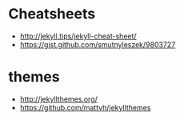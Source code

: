 # Cheatsheets

* http://jekyll.tips/jekyll-cheat-sheet/
* https://gist.github.com/smutnyleszek/9803727

# themes
* http://jekyllthemes.org/
* https://github.com/mattvh/jekyllthemes



